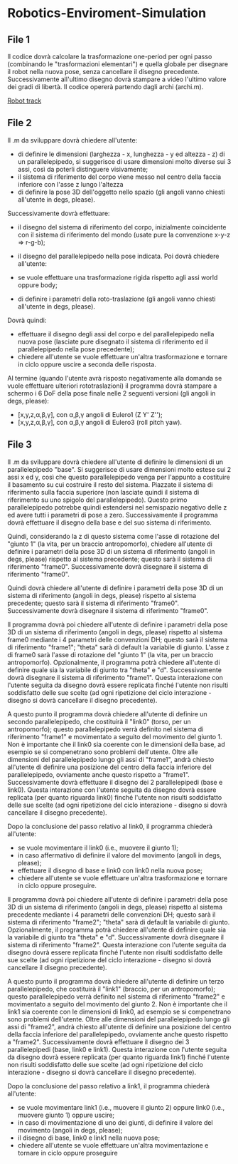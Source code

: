 # Robotics-Enviroment-Simulation


## File 1
Il codice dovrà calcolare la trasformazione one-period per ogni passo (combinando le "trasformazioni elementari") e quella globale per disegnare il robot nella nuova pose, senza cancellare il disegno precedente. Successivamente all'ultimo disegno dovrà stampare a video l'ultimo valore dei gradi di libertà. Il codice opererà partendo dagli archi (archi.m).



[Robot track](/ES_1.JPG)

## File 2
Il .m da sviluppare dovrà chiedere all'utente:

- di definire le dimensioni (larghezza - x, lunghezza - y ed altezza - z) di un parallelepipedo, si suggerisce di usare dimensioni molto diverse sui 3 assi, così da poterli distinguere visivamente;
- il sistema di riferimento del corpo viene messo nel centro della faccia inferiore con l'asse z lungo l'altezza
- di definire la pose 3D dell'oggetto nello spazio (gli angoli vanno chiesti all'utente in degs, please).


Successivamente dovrà effettuare:

- il disegno del sistema di riferimento del corpo, inizialmente coincidente con il sistema di riferimento del mondo (usate pure la convenzione x-y-z => r-g-b);
- il disegno del parallelepipedo nella pose indicata.
Poi dovrà chiedere all'utente:

- se vuole effettuare una trasformazione rigida rispetto agli assi world oppure body;
- di definire i parametri della roto-traslazione (gli angoli vanno chiesti all'utente in degs, please).


Dovrà quindi:

- effettuare il disegno degli assi del corpo e del parallelepipedo nella nuova pose (lasciate pure disegnato il sistema di riferimento ed il parallelepipedo nella pose precedente);
- chiedere all'utente se vuole effettuare un'altra trasformazione e tornare in ciclo oppure uscire a seconda delle risposta.


Al termine (quando l'utente avrà risposto negativamente alla domanda se vuole effettuare ulteriori rototraslazioni) il programma dovrà stampare a schermo i 6 DoF della pose finale nelle 2 seguenti versioni (gli angoli in degs, please):

- [x,y,z,α,β,γ], con α,β,γ angoli di Eulero1 (Z Y' Z'');
- [x,y,z,α,β,γ], con α,β,γ angoli di Eulero3 (roll pitch yaw).

## File 3


Il .m da sviluppare dovrà chiedere all'utente di definire le dimensioni di un parallelepipedo "base". Si suggerisce di usare dimensioni molto estese sui 2 assi x ed y, così che questo parallelepipedo venga per l'appunto a costituire il basamento su cui costruire il resto del sistema. Piazzate il sistema di riferimento sulla faccia superiore (non lasciate quindi il sistema di riferimento su uno spigolo del parallelepipedo). Questo primo parallelepipedo potrebbe quindi estendersi nel semispazio negativo delle z ed avere tutti i parametri di pose a zero. Successivamente il programma dovrà effettuare il disegno della base e del suo sistema di riferimento.

Quindi, considerando la z di questo sistema come l'asse di rotazione del "giunto 1" (la vita, per un braccio antropomorfo), chiedere all'utente di definire i parametri della pose 3D di un sistema di riferimento (angoli in degs, please) rispetto al sistema precedente; questo sarà il sistema di riferimento "frame0". Successivamente dovrà disegnare il sistema di riferimento "frame0".

Quindi dovrà chiedere all'utente di definire i parametri della pose 3D di un sistema di riferimento (angoli in degs, please) rispetto al sistema precedente; questo sarà il sistema di riferimento "frame0". Successivamente dovrà disegnare il sistema di riferimento "frame0".

Il programma dovrà poi chiedere all'utente di definire i parametri della pose 3D di un sistema di riferimento (angoli in degs, please) rispetto al sistema frame0 mediante i 4 parametri delle convenzioni DH; questo sarà il sistema di riferimento "frame1"; "theta" sarà di default la variabile di giunto. L'asse z di frame0 sarà l'asse di rotazione del "giunto 1" (la vita, per un braccio antropomorfo). Opzionalmente, il programma potrà chiedere all'utente di definire quale sia la variabile di giunto tra "theta" e "d". Successivamente dovrà disegnare il sistema di riferimento "frame1". Questa interazione con l'utente seguita da disegno dovrà essere replicata finché l'utente non risulti soddisfatto delle sue scelte (ad ogni ripetizione del ciclo interazione - disegno si dovrà cancellare il disegno precedente).

A questo punto il programma dovrà chiedere all'utente di definire un secondo parallelepipedo, che costituirà il "link0" (torso, per un antropomorfo); questo parallelepipedo verrà definito nel sistema di riferimento "frame1" e movimentato a seguito del movimento del giunto 1. Non è importante che il link0 sia coerente con le dimensioni della base, ad esempio se si compenetrano sono problemi dell'utente. Oltre alle dimensioni del parallelepipedo lungo gli assi di "frame1", andrà chiesto all'utente di definire una posizione del centro della faccia inferiore del parallelepipedo, ovviamente anche questo rispetto a "frame1". Successivamente dovrà effettuare il disegno dei 2 parallelepipedi (base e link0). Questa interazione con l'utente seguita da disegno dovrà essere replicata (per quanto riguarda link0) finché l'utente non risulti soddisfatto delle sue scelte (ad ogni ripetizione del ciclo interazione - disegno si dovrà cancellare il disegno precedente).

Dopo la conclusione del passo relativo al link0, il programma chiederà all'utente:

- se vuole movimentare il link0 (i.e., muovere il giunto 1);
- in caso affermativo di definire il valore del movimento (angoli in degs, please);
- effettuare il disegno di base e link0 con link0 nella nuova pose;
- chiedere all'utente se vuole effettuare un'altra trasformazione e tornare in ciclo oppure proseguire.


Il programma dovrà poi chiedere all'utente di definire i parametri della pose 3D di un sistema di riferimento (angoli in degs, please) rispetto al sistema precedente mediante i 4 parametri delle convenzioni DH; questo sarà il sistema di riferimento "frame2"; "theta" sarà di default la variabile di giunto. Opzionalmente, il programma potrà chiedere all'utente di definire quale sia la variabile di giunto tra "theta" e "d". Successivamente dovrà disegnare il sistema di riferimento "frame2". Questa interazione con l'utente seguita da disegno dovrà essere replicata finché l'utente non risulti soddisfatto delle sue scelte (ad ogni ripetizione del ciclo interazione - disegno si dovrà cancellare il disegno precedente).

A questo punto il programma dovrà chiedere all'utente di definire un terzo parallelepipedo, che costituirà il "link1" (braccio, per un antropomorfo); questo parallelepipedo verrà definito nel sistema di riferimento "frame2" e movimentato a seguito del movimento del giunto 2. Non è importante che il link1 sia coerente con le dimensioni di link0, ad esempio se si compenetrano sono problemi dell'utente. Oltre alle dimensioni del parallelepipedo lungo gli assi di "frame2", andrà chiesto all'utente di definire una posizione del centro della faccia inferiore del parallelepipedo, ovviamente anche questo rispetto a "frame2". Successivamente dovrà effettuare il disegno dei 3 parallelepipedi (base, link0 e link1). Questa interazione con l'utente seguita da disegno dovrà essere replicata (per quanto riguarda link1) finché l'utente non risulti soddisfatto delle sue scelte (ad ogni ripetizione del ciclo interazione - disegno si dovrà cancellare il disegno precedente).

Dopo la conclusione del passo relativo a link1, il programma chiederà all'utente:

- se vuole movimentare link1 (i.e., muovere il giunto 2) oppure link0 (i.e., muovere giunto 1) oppure uscire;
- in caso di movimentazione di uno dei giunti, di definire il valore del movimento (angoli in degs, please);
-  il disegno di base, link0 e link1 nella nuova pose;
- chiedere all'utente se vuole effettuare un'altra movimentazione e tornare in ciclo oppure proseguire
